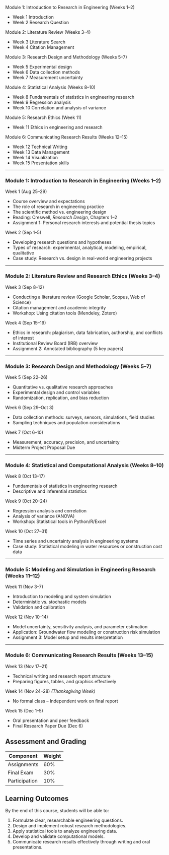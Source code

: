 Module 1: Introduction to Research in Engineering (Weeks 1–2)
- Week 1 Introduction
- Week 2 Research Question

Module 2: Literature Review (Weeks 3–4)
- Week 3 Literature Search
- Week 4 Citation Management

Module 3: Research Design and Methodology (Weeks 5–7)
- Week 5 Experimental design
- Week 6 Data collection methods
- Week 7 Measurement uncertainty

Module 4: Statistical Analysis (Weeks 8–10)
- Week 8 Fundamentals of statistics in engineering research
- Week 9 Regression analysis
- Week 10 Correlation and analysis of variance 

Module 5: Research Ethics (Week 11)
- Week 11 Ethics in engineering and research

Module 6: Communicating Research Results (Weeks 12–15)
- Week 12 Technical Writing
- Week 13 Data Management
- Week 14 Visualization
- Week 15 Presentation skills





--- 
### Module 1: Introduction to Research in Engineering (Weeks 1–2)

Week 1 (Aug 25–29)

* Course overview and expectations
* The role of research in engineering practice
* The scientific method vs. engineering design
* Reading: Creswell, *Research Design*, Chapters 1–2
* Assignment 1: Personal research interests and potential thesis topics

Week 2 (Sep 1–5)

* Developing research questions and hypotheses
* Types of research: experimental, analytical, modeling, empirical, qualitative
* Case study: Research vs. design in real-world engineering projects

---

### Module 2: Literature Review and Research Ethics (Weeks 3–4)

Week 3 (Sep 8–12)

* Conducting a literature review (Google Scholar, Scopus, Web of Science)
* Citation management and academic integrity
* Workshop: Using citation tools (Mendeley, Zotero)

Week 4 (Sep 15–19)

* Ethics in research: plagiarism, data fabrication, authorship, and conflicts of interest
* Institutional Review Board (IRB) overview
* Assignment 2: Annotated bibliography (5 key papers)

---

### Module 3: Research Design and Methodology (Weeks 5–7)

Week 5 (Sep 22–26)

* Quantitative vs. qualitative research approaches
* Experimental design and control variables
* Randomization, replication, and bias reduction

Week 6 (Sep 29–Oct 3)

* Data collection methods: surveys, sensors, simulations, field studies
* Sampling techniques and population considerations

Week 7 (Oct 6–10)

* Measurement, accuracy, precision, and uncertainty
* Midterm Project Proposal Due

---

### Module 4: Statistical and Computational Analysis (Weeks 8–10)

Week 8 (Oct 13–17)

* Fundamentals of statistics in engineering research
* Descriptive and inferential statistics

Week 9 (Oct 20–24)

* Regression analysis and correlation
* Analysis of variance (ANOVA)
* Workshop: Statistical tools in Python/R/Excel

Week 10 (Oct 27–31)

* Time series and uncertainty analysis in engineering systems
* Case study: Statistical modeling in water resources or construction cost data

---

### Module 5: Modeling and Simulation in Engineering Research (Weeks 11–12)

Week 11 (Nov 3–7)

* Introduction to modeling and system simulation
* Deterministic vs. stochastic models
* Validation and calibration

Week 12 (Nov 10–14)

* Model uncertainty, sensitivity analysis, and parameter estimation
* Application: Groundwater flow modeling or construction risk simulation
* Assignment 3: Model setup and results interpretation

---

### Module 6: Communicating Research Results (Weeks 13–15)

Week 13 (Nov 17–21)

* Technical writing and research report structure
* Preparing figures, tables, and graphics effectively

Week 14 (Nov 24–28) *(Thanksgiving Week)*

* No formal class – Independent work on final report

Week 15 (Dec 1–5)

* Oral presentation and peer feedback
* Final Research Paper Due (Dec 6)



## Assessment and Grading

| Component                    | Weight |
| ---------------------------- | ------ |
| Assignments                  | 60%    |
| Final Exam                   | 30%    |
| Participation                | 10%    |



## Learning Outcomes

By the end of this course, students will be able to:

1. Formulate clear, researchable engineering questions.
2. Design and implement robust research methodologies.
3. Apply statistical tools to analyze engineering data.
4. Develop and validate computational models.
5. Communicate research results effectively through writing and oral presentations.
